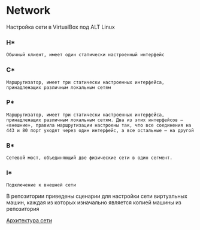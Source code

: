 # Network
Настройка сети в VirtualBox под ALT Linux

### H*
    Обычный клиент, имеет один статически настроенный интерфейс 
### C*
    Маршрутизатор, имеет три статически настроенных интерфейса, принадлежащих различным локальным сетям 
### P*
    Маршрутизатор, имеет три статически настроенных интерфейса, принадлежащих различным локальным сетям. Два из этих интерфейсов — «внешние», правила маршрутизации настроены так, что все соединения на 443 и 80 порт уходят через один интерфейс, а все остальные — на другой 
### B*
    Сетевой мост, объединяющий две физические сети в один сегмент. 
### I*
    Подключение к внешней сети 

В репозитории приведены сценарии для настройки сети виртуальных машин, каждая из которых изначально является копией машины из репозитория

[Архитектура сети](https://github.com/Pluzhnikovadari/Network/blob/main/image-11-06-21-11-33.jpeg)
